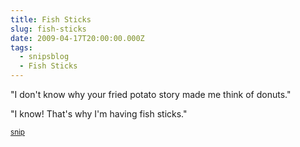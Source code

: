 ```yaml
---
title: Fish Sticks
slug: fish-sticks
date: 2009-04-17T20:00:00.000Z
tags:
  - snipsblog
  - Fish Sticks
---
```

"I don't know why your fried potato story made me think of donuts."

"I know! That's why I'm having fish sticks."

<small>[snip](https://github.com/isaacs/snips)</small>
